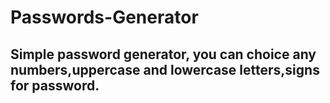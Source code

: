 # Passwords-Generator

## Simple password generator, you can choice any numbers,uppercase and lowercase letters,signs for password.
